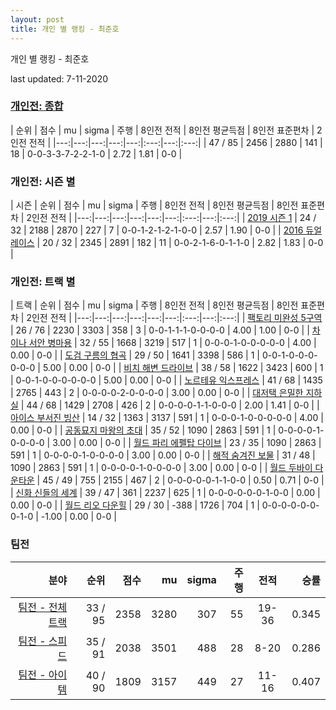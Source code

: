 ```yaml
---
layout: post
title: 개인 별 랭킹 - 최준호
---
```



개인 별 랭킹 - 최준호


last updated: 7-11-2020

### [개인전: 종합](../singles-full)

| 순위 | 점수 | mu | sigma | 주행 | 8인전 전적 | 8인전 평균득점 | 8인전 표준편차 | 2인전 전적 |
|---:|---:|---:|---:|---:|:---:|---:|:---:|
| 47 / 85 | 2456 | 2880 | 141 | 18 | 0-0-3-3-7-2-2-1-0 | 2.72 | 1.81 | 0-0 |

### 개인전: 시즌 별

| 시즌 | 순위 | 점수 | mu | sigma | 주행 | 8인전 전적 | 8인전 평균득점 | 8인전 표준편차 | 2인전 전적 |
|---:|---:|---:|---:|---:|---:|:---:|---:|:---:|
| [2019 시즌 1](../singles-s2019_1) | 24 / 32 | 2188 | 2870 | 227 | 7 |  0-0-1-2-1-2-1-0-0 | 2.57 | 1.90 | 0-0 |
| [2016 듀얼 레이스](../singles-s2016_1) | 20 / 32 | 2345 | 2891 | 182 | 11 |  0-0-2-1-6-0-1-1-0 | 2.82 | 1.83 | 0-0 |

### 개인전: 트랙 별

| 트랙 | 순위 | 점수 | mu | sigma | 주행 | 8인전 전적 | 8인전 평균득점 | 8인전 표준편차 | 2인전 전적 |
|---:|---:|---:|---:|---:|---:|:---:|---:|:---:|
| [팩토리 미완성 5구역](../district5) | 26 / 76 | 2230 | 3303 | 358 | 3 | 0-0-1-1-1-0-0-0-0 | 4.00 | 1.00 | 0-0 |
| [차이나 서안 병마용](../byeongma) | 32 / 55 | 1668 | 3219 | 517 | 1 | 0-0-0-1-0-0-0-0-0 | 4.00 | 0.00 | 0-0 |
| [도검 구름의 협곡](../hyupgog) | 29 / 50 | 1641 | 3398 | 586 | 1 | 0-0-1-0-0-0-0-0-0 | 5.00 | 0.00 | 0-0 |
| [비치 해변 드라이브](../haebyun) | 38 / 58 | 1622 | 3423 | 600 | 1 | 0-0-1-0-0-0-0-0-0 | 5.00 | 0.00 | 0-0 |
| [노르테유 익스프레스](../noex) | 41 / 68 | 1435 | 2765 | 443 | 2 | 0-0-0-0-2-0-0-0-0 | 3.00 | 0.00 | 0-0 |
| [대저택 은밀한 지하실](../jeotaek) | 44 / 68 | 1429 | 2708 | 426 | 2 | 0-0-0-0-1-1-0-0-0 | 2.00 | 1.41 | 0-0 |
| [아이스 부서진 빙산](../boobing) | 14 / 32 | 1363 | 3137 | 591 | 1 | 0-0-0-1-0-0-0-0-0 | 4.00 | 0.00 | 0-0 |
| [공동묘지 마왕의 초대](../mawang) | 35 / 52 | 1090 | 2863 | 591 | 1 | 0-0-0-0-1-0-0-0-0 | 3.00 | 0.00 | 0-0 |
| [월드 파리 에펠탑 다이브](../eifel) | 23 / 35 | 1090 | 2863 | 591 | 1 | 0-0-0-0-1-0-0-0-0 | 3.00 | 0.00 | 0-0 |
| [해적 숨겨진 보물](../haesumbo) | 31 / 48 | 1090 | 2863 | 591 | 1 | 0-0-0-0-1-0-0-0-0 | 3.00 | 0.00 | 0-0 |
| [월드 두바이 다운타운](../dubai) | 45 / 49 | 755 | 2155 | 467 | 2 | 0-0-0-0-0-1-1-0-0 | 0.50 | 0.71 | 0-0 |
| [신화 신들의 세계](../shinsegye) | 39 / 47 | 361 | 2237 | 625 | 1 | 0-0-0-0-0-0-1-0-0 | 0.00 | 0.00 | 0-0 |
| [월드 리오 다운힐](../rio) | 29 / 30 | -388 | 1726 | 704 | 1 | 0-0-0-0-0-0-0-1-0 | -1.00 | 0.00 | 0-0 |

### 팀전

| 분야 | 순위 | 점수 | mu | sigma | 주행 | 전적 | 승률 |
|---:|---:|---:|---:|---:|---:|:---:|---:|
| [팀전 - 전체 트랙](../team-full) | 33 / 95 | 2358 | 3280 | 307 | 55 | 19-36 | 0.345 |
| [팀전 - 스피드](../team-speed) | 35 / 91 | 2038 | 3501 | 488 | 28 | 8-20 | 0.286 |
| [팀전 - 아이템](../team-item) | 40 / 90 | 1809 | 3157 | 449 | 27 | 11-16 | 0.407 |
